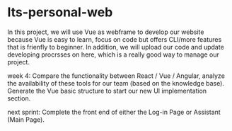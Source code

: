 # Its-personal-web

In this project, we will use Vue as webframe to develop our website because Vue is easy to learn, focus on code but offers CLI/more features that is frienfly to beginner.
In addition, we will upload our code and update developing procrsses on here, which is a really good way to manage our project.

week 4:
Compare the functionality between React / Vue / Angular, analyze the availability of these tools for our team (based on the knowledge base).
Generate the Vue basic structure to start our new UI implementation section.

next sprint:
Complete the front end of either the Log-in Page or Assistant (Main Page).
